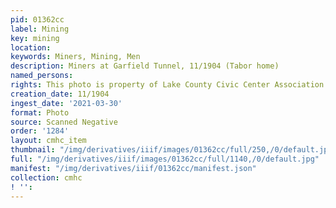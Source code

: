 ```yaml
---
pid: 01362cc
label: Mining
key: mining
location: 
keywords: Miners, Mining, Men
description: Miners at Garfield Tunnel, 11/1904 (Tabor home)
named_persons: 
rights: This photo is property of Lake County Civic Center Association.
creation_date: 11/1904
ingest_date: '2021-03-30'
format: Photo
source: Scanned Negative
order: '1284'
layout: cmhc_item
thumbnail: "/img/derivatives/iiif/images/01362cc/full/250,/0/default.jpg"
full: "/img/derivatives/iiif/images/01362cc/full/1140,/0/default.jpg"
manifest: "/img/derivatives/iiif/01362cc/manifest.json"
collection: cmhc
! '': 
---
```

